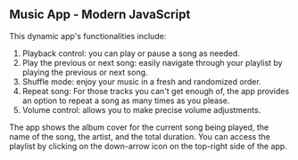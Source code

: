 ## Music App - Modern JavaScript

This dynamic app's functionalities include:
  1. Playback control: you can play or pause a song as needed. 
  2. Play the previous or next song: easily navigate through your playlist by playing the previous or next song.
  3. Shuffle mode: enjoy your music in a fresh and randomized order.
  4. Repeat song: For those tracks you can't get enough of, the app provides an option to repeat a song as many times as you please. 
  5. Volume control: allows you to make precise volume adjustments.

The app shows the album cover for the current song being played, the name of the song, the artist, and the total duration. You can access the playlist by clicking on the down-arrow icon on the top-right side of the app.
